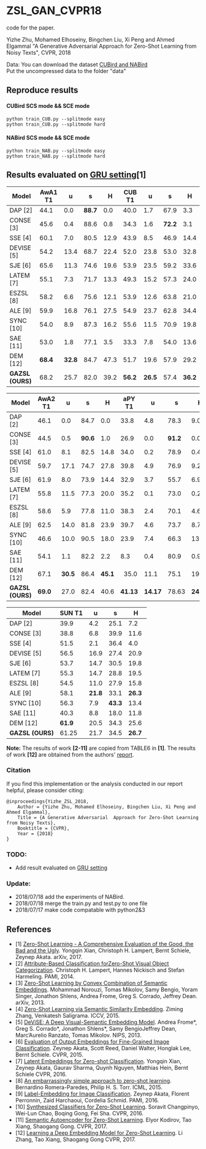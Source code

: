 # ZSL_GAN_CVPR18
code for the paper.

Yizhe Zhu, Mohamed Elhoseiny, Bingchen Liu, Xi Peng and Ahmed Elgammal
"A Generative Adversarial  Approach for Zero-Shot Learning from Noisy Texts", CVPR, 2018


Data:
You can download the dataset [CUBird and NABird](https://drive.google.com/open?id=1YUcYHgv4HceHOzza8OGzMp092taKAAq1)   
Put the uncompressed data to the folder "data"

## Reproduce results 
#### CUBird SCS mode && SCE mode
```shell
python train_CUB.py --splitmode easy
python train_CUB.py --splitmode hard
```

#### NABird SCS mode && SCE mode
```shell
python train_NAB.py --splitmode easy
python train_NAB.py --splitmode hard
```

## Results evaluated on [GRU setting](https://arxiv.org/abs/1707.00600)[1] 

| Model      |   AwA1 T1    |    u    |    s    |    H    |   CUB T1    |    u    |    s    |    H    |
|------------|---------|---------|---------|---------|---------|---------|---------|---------|
| DAP [2]      |   44.1  |   0.0   |   **88.7**  |   0.0   |   40.0  |   1.7   |   67.9  |   3.3   |
| CONSE [3]     |   45.6  |   0.4   |   88.6  |   0.8   |   34.3  |   1.6   |   **72.2**  |   3.1   |
| SSE [4]       |   60.1  |   7.0   |   80.5  |   12.9  |   43.9  |   8.5   |   46.9  |   14.4  |
| DEVISE [5]    |   54.2  |   13.4  |   68.7  |   22.4  |   52.0  |   23.8  |   53.0  |   32.8  |
| SJE [6]       |   65.6  |   11.3  |   74.6  |   19.6  |   53.9  |   23.5  |   59.2  |   33.6  |
| LATEM [7]     |   55.1  |   7.3   |   71.7  |   13.3  |   49.3  |   15.2  |   57.3  |   24.0  |
| ESZSL [8]     |   58.2  |   6.6   |   75.6  |   12.1  |   53.9  |   12.6  |   63.8  |   21.0  |
| ALE [9]       |   59.9  |   16.8  |   76.1  |   27.5  |   54.9  |   23.7  |   62.8  |   34.4  |
| SYNC [10]      |   54.0  |   8.9   |   87.3  |   16.2  |   55.6  |   11.5  |   70.9  |   19.8  |
| SAE [11]       |   53.0  |   1.8   |   77.1  |   3.5   |   33.3  |   7.8   |   54.0  |   13.6  |
| DEM [12]        | **68.4** | **32.8** | 84.7  |  47.3 | 51.7  |   19.6  |  57.9  |  29.2 |
| **GAZSL (OURS)** | 68.2 | 25.7 | 82.0  |  39.2 | **56.2**  |   **26.5**  |  57.4  |  **36.2** |

| Model      |   AwA2 T1    |    u    |    s    |    H    |   aPY T1    |    u    |    s    |    H    |
|------------|---------|---------|---------|---------|---------|---------|---------|---------|
| DAP [2]      |   46.1  |   0.0    |   84.7  |   0.0   |   33.8  |   4.8   |   78.3  |   9.0   |
| CONSE [3]     |   44.5  |   0.5   | **90.6**|   1.0   |   26.9  |   0.0   |**91.2** |   0.0   |
| SSE [4]       |   61.0  |   8.1   |   82.5  |   14.8  |   34.0  |   0.2   |   78.9  |   0.4   |
| DEVISE [5]    |   59.7  |   17.1  |   74.7  |   27.8  |   39.8  |   4.9   |   76.9  |   9.2   |
| SJE [6]       |   61.9  |   8.0   |   73.9  |   14.4  |   32.9  |   3.7   |   55.7  |   6.9   |
| LATEM [7]     |   55.8  |   11.5  |   77.3  |   20.0  |   35.2  |   0.1   |   73.0  |   0.2   |
| ESZSL [8]     |   58.6  |   5.9   |   77.8  |   11.0  |   38.3  |   2.4   |   70.1  |   4.6   |
| ALE [9]       |   62.5  |   14.0  |   81.8  |   23.9  |   39.7  |   4.6   |   73.7  |   8.7   |
| SYNC [10]     |   46.6  |   10.0  |   90.5  |   18.0  |   23.9  |   7.4   |   66.3  |   13.3  |
| SAE [11]      |   54.1  |   1.1   |   82.2  |   2.2   |   8.3   |   0.4   |   80.9  |   0.9   |
| DEM [12]           | 67.1 | **30.5** | 86.4 | **45.1**|   35.0  | 11.1|  75.1   |19.4 |
| **GAZSL (OURS)** | **69.0** | 27.0 | 82.4  |  40.6  | **41.13**  |   **14.17**  |  78.63  |  **24.01**|


| Model      |   SUN T1    |    u    |    s    |    H    |  
|------------|---------|---------|---------|---------|
| DAP [2]      |   39.9  |   4.2   |   25.1  |   7.2   | 
| CONSE [3]     |   38.8  |   6.8  |   39.9  |   11.6   |  
| SSE [4]       |   51.5 |   2.1  |   36.4 |   4.0  |   
| DEVISE [5]    |   56.5  |   16.9  |   27.4  |   20.9  |   
| SJE [6]       |   53.7  |   14.7  |   30.5  |   19.8  |  
| LATEM [7]     |   55.3  |   14.7  |   28.8  |   19.5  |  
| ESZSL [8]     |   54.5  |   11.0   |  27.9  |   15.8  |   
| ALE [9]       |   58.1  |   **21.8**  |   33.1  |   **26.3**  |   
| SYNC [10]      |   56.3  |   7.9   |   **43.3**  |   13.4  |  
| SAE [11] |  40.3  | 8.8 |18.0| 11.8  |  
| DEM [12]   | **61.9** | 20.5 | 34.3 |  25.6 | 
| **GAZSL (OURS)** | 61.25 | 21.7 | 34.5  |  **26.7** |

**Note:** The results of work **[2-11]** are copied from TABLE6 in **[1]**. The results of work **[12]** are obtained from the authors' [report](https://github.com/lzrobots/DeepEmbeddingModel_ZSL).
### Citation
If you find this implementation or the analysis conducted in our report helpful, please consider citing:
```
@inproceedings{Yizhe_ZSL_2018,  
    Author = {Yizhe Zhu, Mohamed Elhoseiny, Bingchen Liu, Xi Peng and Ahmed Elgammal},  
    Title = {A Generative Adversarial  Approach for Zero-Shot Learning from Noisy Texts},  
    Booktitle = {CVPR},  
    Year = {2018}  
}
```
### TODO:
* Add result evaluated on [GRU setting](https://arxiv.org/abs/1707.00600) 

### Update:
* 2018/07/18 add the experiments of NABird. 
* 2018/07/18 merge the train.py and test.py to one file  
* 2018/07/17 make code compatable with python2&3   
 
 
## References
- [1] [Zero-Shot Learning - A Comprehensive Evaluation of the Good, the Bad and the Ugly](https://arxiv.org/abs/1707.00600).
  Yongqin Xian, Christoph H. Lampert, Bernt Schiele, Zeynep Akata.
  arXiv, 2017.
- [2] [Attribute-Based Classification forZero-Shot Visual Object Categorization](https://cvml.ist.ac.at/papers/lampert-pami2013.pdf).
  Christoph H. Lampert, Hannes Nickisch and Stefan Harmeling.
  PAMI, 2014.
- [3] [Zero-Shot Learning by Convex Combination of Semantic Embeddings](https://arxiv.org/abs/1312.5650).
  Mohammad Norouzi, Tomas Mikolov, Samy Bengio, Yoram Singer, Jonathon Shlens, Andrea Frome, Greg S. Corrado, Jeffrey Dean.
  arXiv, 2013.
- [4] [Zero-Shot Learning via Semantic Similarity Embedding](https://arxiv.org/abs/1509.04767).
  Ziming Zhang, Venkatesh Saligrama.
  ICCV, 2015.
- [5] [DeViSE: A Deep Visual-Semantic Embedding Model](http://papers.nips.cc/paper/5204-devise-a-deep-visual-semantic-embedding-model.pdf).
  Andrea Frome*, Greg S. Corrado*, Jonathon Shlens*, Samy BengioJeffrey Dean, Marc’Aurelio Ranzato, Tomas Mikolov.
  NIPS, 2013.
- [6] [Evaluation of Output Embeddings for Fine-Grained Image Classification](https://arxiv.org/abs/1409.8403).
  Zeynep Akata, Scott Reed, Daniel Walter, Honglak Lee, Bernt Schiele.
  CVPR, 2015.
- [7] [Latent Embeddings for Zero-shot Classification](https://arxiv.org/abs/1603.08895).
  Yongqin Xian, Zeynep Akata, Gaurav Sharma, Quynh Nguyen, Matthias Hein, Bernt Schiele
  CVPR, 2016.
- [8] [An embarrassingly simple approach to zero-shot learning](http://proceedings.mlr.press/v37/romera-paredes15.pdf).
  Bernardino Romera-Paredes, Philip H. S. Torr.
  ICML, 2015.
- [9] [Label-Embedding for Image Classification](https://arxiv.org/abs/1503.08677).
  Zeynep Akata, Florent Perronnin, Zaid Harchaoui, Cordelia Schmid.
  PAMI, 2016.
- [10] [Synthesized Classifiers for Zero-Shot Learning](https://arxiv.org/abs/1603.00550).
  Soravit Changpinyo, Wei-Lun Chao, Boqing Gong, Fei Sha.
  CVPR, 2016.
- [11] [Semantic Autoencoder for Zero-Shot Learning](https://arxiv.org/abs/1704.08345).
  Elyor Kodirov, Tao Xiang, Shaogang Gong.
  CVPR, 2017.
- [12] [Learning a Deep Embedding Model for Zero-Shot Learning](https://arxiv.org/abs/1611.05088).
  Li Zhang, Tao Xiang, Shaogang Gong
  CVPR, 2017.
